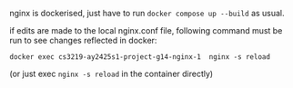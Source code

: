 nginx is dockerised, just have to run `docker compose up --build` as usual.

if edits are made to the local nginx.conf file, following command must be run to see changes reflected in docker:

`docker exec cs3219-ay2425s1-project-g14-nginx-1  nginx -s reload`

(or just exec `nginx -s reload` in the container directly)
